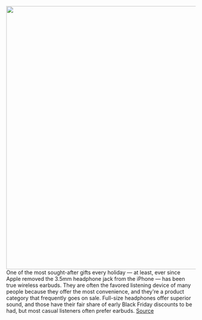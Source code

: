 <img src='https://cdn.vox-cdn.com/thumbor/7fsIJ_tZnDGYAFBzd9L_OmXjJ8s=/0x0:2040x1360/1200x800/filters:focal(857x517:1183x843)/cdn.vox-cdn.com/uploads/chorus_image/image/70182194/DSCF4084_Edited.0.jpg' width='700px' /><br/>
One of the most sought-after gifts every holiday — at least, ever since Apple removed the 3.5mm headphone jack from the iPhone — has been true wireless earbuds. They are often the favored listening device of many people because they offer the most convenience, and they're a product category that frequently goes on sale. Full-size headphones offer superior sound, and those have their fair share of early Black Friday discounts to be had, but most casual listeners often prefer earbuds.
<a href='https://www.theverge.com/22792011/black-friday-wireless-earbuds-deals-2021-cyber-monday'> Source <a/>